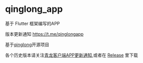 # qinglong_app

基于 Flutter 框架编写的APP

版本更新通知 https://t.me/qinglongapp

基于[qinglong](https://github.com/whyour/qinglong)开源项目

各个历史版本请关注[青龙客户端APP更新通知](https://t.me/qinglongapp),或者在 [Release](https://github.com/hicongcn/qinglong_app/releases) 里下载














